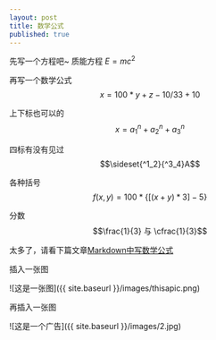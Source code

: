 ```yaml
---
layout: post
title: 数学公式
published: true
---
```


先写一个方程吧~
质能方程 $E = mc^2$

再写一个数学公式
$$x = 100 * y + z - 10 / 33 + 10 % 3$$

上下标也可以的
$$x = a_{1}^n + a_{2}^n + a_{3}^n$$

四标有没有见过
$$\sideset{^1_2}{^3_4}A$$

各种括号
$$f(x, y) = 100 * \lbrace[(x + y) * 3] - 5\rbrace$$


分数
$$\frac{1}{3} 与 \cfrac{1}{3}$$

太多了，请看下篇文章[Markdown中写数学公式](http://jzqt.github.io/2015/06/30/Markdown%E4%B8%AD%E5%86%99%E6%95%B0%E5%AD%A6%E5%85%AC%E5%BC%8F/)

插入一张图

![这是一张图]({{ site.baseurl }}/images/thisapic.png)

再插入一张图

![这是一个广告]({{ site.baseurl }}/images/2.jpg)
